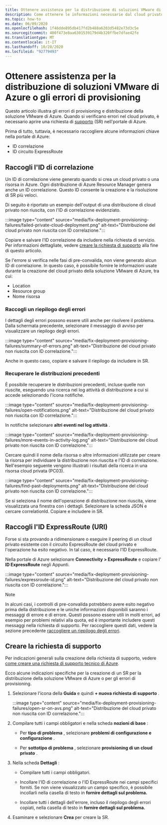```yaml
---
title: Ottenere assistenza per la distribuzione di soluzioni VMware di Azure o gli errori di provisioning
description: Come ottenere le informazioni necessarie dal cloud privato della soluzione VMware di Azure per archiviare una richiesta di servizio per la distribuzione della soluzione VMware di Azure o gli errori di provisioning.
ms.topic: how-to
ms.date: 06/09/2020
ms.openlocfilehash: 1f46dde895db417fd2b488a6203d5482e73d3c5e
ms.sourcegitcommit: 400f473e8aa6301539179d4b320ffbe7dfae42fe
ms.translationtype: MT
ms.contentlocale: it-IT
ms.lasthandoff: 10/28/2020
ms.locfileid: "92779493"
---
```

# <a name="get-help-with-azure-vmware-solution-deployment-or-provisioning-failures"></a>Ottenere assistenza per la distribuzione di soluzioni VMware di Azure o gli errori di provisioning

Questo articolo illustra gli errori di provisioning e distribuzione della soluzione VMware di Azure. Quando si verificano errori nel cloud privato, è necessario aprire una richiesta di [supporto](https://rc.portal.azure.com/#create/Microsoft.Support) (SR) nell'portale di Azure. 

Prima di tutto, tuttavia, è necessario raccogliere alcune informazioni chiave nella portale di Azure:

- ID correlazione
- ID circuito ExpressRoute

## <a name="collect-the-correlation-id"></a>Raccogli l'ID di correlazione
 
Un ID di correlazione viene generato quando si crea un cloud privato o una risorsa in Azure. Ogni distribuzione di Azure Resource Manager genera anche un ID correlazione. Questo ID consente la creazione e la risoluzione di SR più veloci. 
 
Di seguito è riportato un esempio dell'output di una distribuzione di cloud privato non riuscita, con l'ID di correlazione evidenziato.

:::image type="content" source="media/fix-deployment-provisioning-failures/failed-private-cloud-deployment.png" alt-text="Distribuzione del cloud privato non riuscita con ID correlazione.":::

Copiare e salvare l'ID correlazione da includere nella richiesta di servizio. Per informazioni dettagliate, vedere [creare la richiesta di supporto](#create-your-support-request) alla fine di questo articolo.

Se l'errore si verifica nelle fasi di pre-convalida, non viene generato alcun ID di correlazione. In questo caso, è possibile fornire le informazioni usate durante la creazione del cloud privato della soluzione VMware di Azure, tra cui:

- Location
- Resource group
- Nome risorsa
 
### <a name="collect-a-summary-of-errors"></a>Raccogli un riepilogo degli errori

I dettagli degli errori possono essere utili anche per risolvere il problema. Dalla schermata precedente, selezionare il messaggio di avviso per visualizzare un riepilogo degli errori.
 
 :::image type="content" source="media/fix-deployment-provisioning-failures/summary-of-errors.png" alt-text="Distribuzione del cloud privato non riuscita con ID correlazione.":::

Anche in questo caso, copiare e salvare il riepilogo da includere in SR.
 
### <a name="retrieve-past-deployments"></a>Recuperare le distribuzioni precedenti

È possibile recuperare le distribuzioni precedenti, incluse quelle non riuscite, eseguendo una ricerca nel log attività di distribuzione a cui si accede selezionando l'icona notifiche.

:::image type="content" source="media/fix-deployment-provisioning-failures/open-notifications.png" alt-text="Distribuzione del cloud privato non riuscita con ID correlazione.":::

In notifiche selezionare **altri eventi nel log attività** .

:::image type="content" source="media/fix-deployment-provisioning-failures/more-events-in-activity-log.png" alt-text="Distribuzione del cloud privato non riuscita con ID correlazione.":::

Cercare quindi il nome della risorsa o altre informazioni utilizzate per creare la risorsa per individuare la distribuzione non riuscita e l'ID di correlazione. Nell'esempio seguente vengono illustrati i risultati della ricerca in una risorsa cloud privata (PC03).
 
:::image type="content" source="media/fix-deployment-provisioning-failures/find-past-deployments.png" alt-text="Distribuzione del cloud privato non riuscita con ID correlazione.":::
 
Se si seleziona il nome dell'operazione di distribuzione non riuscita, viene visualizzata una finestra con i dettagli. Selezionare la scheda JSON e cercare correlationId. Copiare e includere in SR. 
 
## <a name="collect-the-expressroute-id-uri"></a>Raccogli l'ID ExpressRoute (URI)
 
Forse si sta provando a ridimensionare o eseguire il peering di un cloud privato esistente con il circuito ExpressRoute del cloud privato e l'operazione ha esito negativo. In tal caso, è necessario l'ID ExpressRoute. 

Nella portale di Azure selezionare **Connectivity > ExpressRoute** e copiare l' **ID ExpressRoute** negli Appunti.
 
:::image type="content" source="media/fix-deployment-provisioning-failures/expressroute-id.png" alt-text="Distribuzione del cloud privato non riuscita con ID correlazione."::: 
 
> [!NOTE]
> In alcuni casi, i controlli di pre-convalida potrebbero avere esito negativo prima della distribuzione e le uniche informazioni disponibili saranno i messaggi di errore e di errore. Questi possono essere utili in molti errori, ad esempio per problemi relativi alla quota, ed è importante includere questi messaggi nella richiesta di supporto. Per raccogliere questi dati, vedere la sezione precedente [raccogliere un riepilogo degli errori](#collect-a-summary-of-errors).

## <a name="create-your-support-request"></a>Creare la richiesta di supporto

Per indicazioni generali sulla creazione della richiesta di supporto, vedere [come creare una richiesta di supporto tecnico di Azure](../azure-portal/supportability/how-to-create-azure-support-request.md). 

Ecco alcune indicazioni specifiche per la creazione di un SR per la distribuzione della soluzione VMware di Azure o per gli errori di provisioning.

1. Selezionare l'icona della **Guida** e quindi **+ nuova richiesta di supporto** .

    :::image type="content" source="media/fix-deployment-provisioning-failures/open-sr-on-avs.png" alt-text="Distribuzione del cloud privato non riuscita con ID correlazione.":::

2. Compilare tutti i campi obbligatori e nella scheda **nozioni di base** :

    - Per **tipo di problema** , selezionare **problemi di configurazione e configurazione** .

    - Per **sottotipo di problema** , selezionare **provisioning di un cloud privato** .

3. Nella scheda **Dettagli** :

    - Compilare tutti i campi obbligatori.

    - Incollare l'ID di correlazione o l'ID ExpressRoute nei campi specifici forniti. Se non viene visualizzato un campo specifico, è possibile incollarli nella casella di testo in **fornire dettagli sul problema.**

    - Incollare tutti i dettagli dell'errore, incluso il riepilogo degli errori copiati, nella casella di testo in **fornire dettagli sul problema.**

4. Esaminare e selezionare **Crea** per creare la SR.
